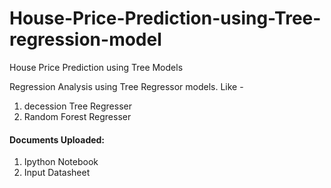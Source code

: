 # House-Price-Prediction-using-Tree-regression-model
House Price Prediction using Tree Models


Regression Analysis using Tree Regressor models. Like -
1. decession Tree Regresser
2. Random Forest Regresser


 #### Documents Uploaded:
 1. Ipython Notebook
 2. Input Datasheet
